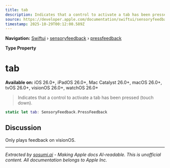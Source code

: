 ```yaml
---
title: tab
description: Indicates that a control to activate a tab has been pressed (touch down).
source: https://developer.apple.com/documentation/swiftui/sensoryfeedback/pressfeedback/tab
timestamp: 2025-10-29T00:12:00.589Z
---
```


**Navigation:** [Swiftui](/documentation/swiftui) › [sensoryfeedback](/documentation/swiftui/sensoryfeedback) › [pressfeedback](/documentation/swiftui/sensoryfeedback/pressfeedback)

**Type Property**

# tab

**Available on:** iOS 26.0+, iPadOS 26.0+, Mac Catalyst 26.0+, macOS 26.0+, tvOS 26.0+, visionOS 26.0+, watchOS 26.0+

> Indicates that a control to activate a tab has been pressed (touch down).

```swift
static let tab: SensoryFeedback.PressFeedback
```

## Discussion

Only plays feedback on visionOS.

---

*Extracted by [sosumi.ai](https://sosumi.ai) - Making Apple docs AI-readable.*
*This is unofficial content. All documentation belongs to Apple Inc.*
